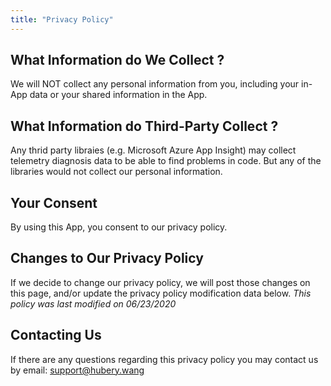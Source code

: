 ```yaml
---
title: "Privacy Policy"
---
```


## What Information do We Collect ?

We will NOT collect any personal information from you, including your in-App data or your shared information in the App.

## What Information do Third-Party Collect ?

Any thrid party libraies (e.g. Microsoft Azure App Insight) may collect telemetry diagnosis data to be able to find problems in code. But any of the libraries would not collect our personal information.

## Your Consent

By using this App, you consent to our privacy policy.

## Changes to Our Privacy Policy

If we decide to change our privacy policy, we will post those changes on this page, and/or update the privacy policy modification data below.
_This policy was last modified on 06/23/2020_

## Contacting Us

If there are any questions regarding this privacy policy you may contact us by email: [support@hubery.wang](mailto:support@hubery.wang)
